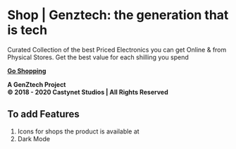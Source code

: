 # Shop | Genztech: the generation that is tech

Curated Collection of the best Priced Electronics you can get Online & from Physical Stores. Get the best value for each shilling you spend

**[Go Shopping](https://shop.api.genztech.xyz)**  

**A GenZtech Project**  
**© 2018 - 2020 Castynet Studios | All Rights Reserved**

## To add Features

1. Icons for shops the product is available at
2. Dark Mode
